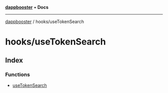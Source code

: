 [**dappbooster**](../../README.md) • **Docs**

***

[dappbooster](../../modules.md) / hooks/useTokenSearch

# hooks/useTokenSearch

## Index

### Functions

- [useTokenSearch](functions/useTokenSearch.md)
